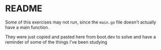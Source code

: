 # README

Some of this exercises may not run, since the `main.go` file doesn't actually have a main function. 

They were just copied and pasted here from boot.dev to solve and have a reminder of some of the things I've been studying
